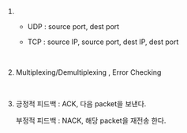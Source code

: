 1.  - UDP : source port, dest port

    - TCP : source IP, source port, dest IP, dest port

<br>

2. Multiplexing/Demultiplexing , Error Checking

<br>

3. 긍정적 피드백 : ACK, 다음 packet을 보낸다.

   부정적 피드백 : NACK, 해당 packet을 재전송 한다.